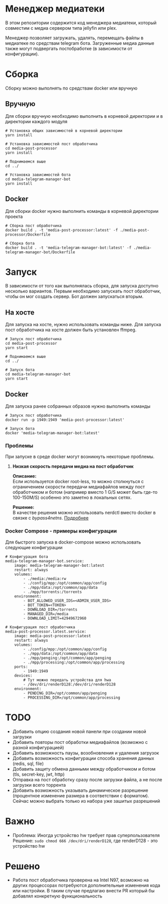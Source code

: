 # Менеджер медиатеки

В этом репозитории содержится код менеджера медиатеки, который совместим с медиа сервером типа jellyfin или plex.<br>

Менеджер позволяет загружать, удалять, перемещать файлы в медиатеке по средствам telegram бота. Загруженные медиа данные также могут подвергать постобработке (в зависимости от конфигурации).

# Сборка
Сборку можно выполнять по средствам docker или вручную

## Вручную
Для сборки вручную необходимо выполнить в корневой директории и в директории каждого модуля

    # Установка общих зависимостей в корневой директории
    yarn install
    
    # Установка зависимостей пост обработчика
    cd media-post-processor
    yarn install
    
    # Поднимаемся выше
    cd ../

    # Установка зависимостей бота
    cd media-telegram-manager-bot
    yarn install

## Docker
Для сборки docker нужно выполнить команды в корневой директории проекта

    # Сборка пост обработчика
    docker build . -t 'media-post-processor:latest' -f ./media-post-processor/Dockerfile
    
    # Сборка бота
    docker build . -t 'media-telegram-manager-bot:latest' -f ./media-telegram-manager-bot/Dockerfile


# Запуск
В зависимости от того как выполнялась сборка, для запуска доступно несколько вариантов. Первым необходимо запускать пост обработчик, чтобы он мог создать сервер. Бот должен запускаться вторым.

## На хосте
Для запуска на хосте, нужно использовать команды ниже. Для запуска пост обработчика на хосте должен быть установлен ffmpeg.

    
    # Запуск пост обработчика
    cd media-post-processor
    yarn start
    
    # Поднимаемся выше
    cd ../

    # Запуск бота
    cd media-telegram-manager-bot
    yarn start

## Docker
Для запуска ранее собранных образов нужно выполнить команды
    
    # Запуск пост обработчика
    docker run -p 1949:1949 'media-post-processor:latest'

    # Запуск бота
    docker 'media-telegram-manager-bot:latest'

### Проблемы
При запуске в среде docker могут возникнуть некоторые проблемы.

1. **Низкая скорость передачи медиа на пост обработчик**</br>

   **Описание:**</br>
   Если используется docker root-less, то можно столкнуться с ограничением скорости передачи медиафайлов между пост обработчиком и ботом (например вместо 1 G/S может быть где-то 100-150M/S) особенно это заметно в локальных сетях.
   
   **Решение:**</br>
   В качестве решения можно использовать nerdctl вместо docker в связке с *bypass4netns*. [Подробнее](https://docs.docker.com/engine/security/rootless/#networking-errors)

### Docker Compose - примеры конфигурации
Для быстрого запуска в docker-compose можно использовать следующие конфигурации

    # Конфигурация бота
    media-telegram-manager-bot.service:
        image: media-telegram-manager-bot:latest
        restart: always
        volumes:
            - ./media:/media:rw
            - ./config/mpp:/opt/common/app/config
            - ./mpp/data:/opt/common/app/data
            - ./mpp/torrents:/torrents
        environment:
            - BOT_ALLOWED_USER_IDS=<ADMIN_USER_IDS>
            - BOT_TOKEN=<TOKEN>
            - DOWNLOAD_DIR=/torrents
            - MANAGED_DIR=/media
            - DOWNLOAD_LIMIT=42949672960

    # Конфигурация пост обработчика
    media-post-processor.latest.service:
        image: media-post-processor:latest
        restart: always
        volumes:
            - ./config/mpp:/opt/common/app/config
            - ./mpp/data:/opt/common/app/data
            - ./mpp/penging:/opt/common/app/penging
            - ./mpp/processing:/opt/common/app/processing
        ports:
            - 1949:1949
        devices:
            # Тут можно передать устройства для hwa
            - /dev/dri/renderD128:/dev/dri/renderD128
        environment:
            - PENDING_DIR=/opt/common/app/penging
            - PROCESSING_DIR=/opt/common/app/processing

# TODO
- Добавить опцию создания новой панели при создании новой загрузки
- Добавить повторы пост обработки медиафайлов (возможно с разной конфигурацией)
- Добавить возможность паузы, возобновления и удаления загрузок
- Добавить возможность конфигурации способа хранения данных (redis, sql, file)
- Добавить защиту обмена данными между обработчиком и ботом (tls, secret-key, jwt, http)
- Отправка на пост обработку сразу после загрузки файла, а не после загрузки всего торрента
- Добавить возможность указывать динамическое разрешение (процентное изменение размера в соответствии с форматом). Сейчас можно выбрать только из набора уже зашитых разрешений

# Важно
- Проблема: Иногда устройство hw требует прав суперпользователя</br>
  Решение: `sudo chmod 666 /dev/dri/renderD128`, где renderD128 - это устройство hw

# Решено
- Работа пост обработчика проверена на Intel N97, возможно на других процессорах потребуются дополнительные изменения кода или настройки. В таким случае предлагаю внести PR который бы добавлял конкретную функциональность